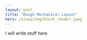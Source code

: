 ```yaml
---
layout: post
title: "Rough Mechanical Layout"
hero: /siney/img/block_render.jpeg
---
```


I will write stuff here
